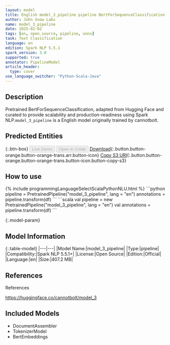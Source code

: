 ```yaml
---
layout: model
title: English model_3_pipeline pipeline BertForSequenceClassification from cannotbolt
author: John Snow Labs
name: model_3_pipeline
date: 2025-02-02
tags: [en, open_source, pipeline, onnx]
task: Text Classification
language: en
edition: Spark NLP 5.5.1
spark_version: 3.0
supported: true
annotator: PipelineModel
article_header:
  type: cover
use_language_switcher: "Python-Scala-Java"
---
```


## Description

Pretrained BertForSequenceClassification, adapted from Hugging Face and curated to provide scalability and production-readiness using Spark NLP.`model_3_pipeline` is a English model originally trained by cannotbolt.

## Predicted Entities



{:.btn-box}
<button class="button button-orange" disabled>Live Demo</button>
<button class="button button-orange" disabled>Open in Colab</button>
[Download](https://s3.amazonaws.com/auxdata.johnsnowlabs.com/public/models/model_3_pipeline_en_5.5.1_3.0_1738475888260.zip){:.button.button-orange.button-orange-trans.arr.button-icon}
[Copy S3 URI](s3://auxdata.johnsnowlabs.com/public/models/model_3_pipeline_en_5.5.1_3.0_1738475888260.zip){:.button.button-orange.button-orange-trans.button-icon.button-copy-s3}

## How to use



<div class="tabs-box" markdown="1">
{% include programmingLanguageSelectScalaPythonNLU.html %}
```python
pipeline = PretrainedPipeline("model_3_pipeline", lang = "en")
annotations =  pipeline.transform(df)
```
```scala
val pipeline = new PretrainedPipeline("model_3_pipeline", lang = "en")
val annotations = pipeline.transform(df)
```
</div>

{:.model-param}
## Model Information

{:.table-model}
|---|---|
|Model Name:|model_3_pipeline|
|Type:|pipeline|
|Compatibility:|Spark NLP 5.5.1+|
|License:|Open Source|
|Edition:|Official|
|Language:|en|
|Size:|407.2 MB|

## References

References

https://huggingface.co/cannotbolt/model_3

## Included Models

- DocumentAssembler
- TokenizerModel
- BertEmbeddings